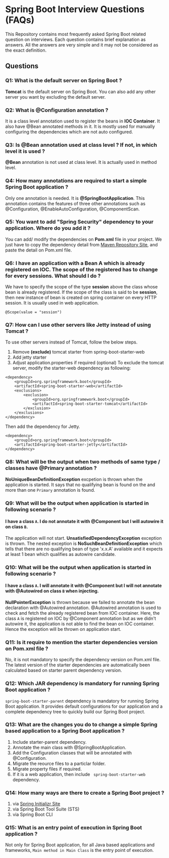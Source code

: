 # Spring Boot Interview Questions (FAQs)
This Repository contains most frequently asked Spring Boot related question on interviews. Each question contains brief explanation as answers. All the answers are very simple and it may not be considered as the exact definition.

## Questions
### Q1: What is the default server on Spring Boot ?
**Tomcat** is the default server on Spring Boot. You can also add any other server you want by excluding the default server.

### Q2: What is @Configuration annotation ?
It is a class level annotation used to register the beans in **IOC Container**. It also have @Bean annotated methods in it. It is mostly used for manually configuring the dependencies which are not auto configured.

### Q3: Is @Bean annotation used at class level ? If not, in which level it is used ?
**@Bean** annotation is not used at class level. It is actually used in method level.

### Q4: How many annotations are required to start a simple Spring Boot application ?
Only one annotation is needed. It is **@SpringBootApplication**. This annotation contains the features of three other annotations such as @Configuration, @EnableAutoConfiguration, @ComponentScan.

### Q5: You want to add **"Spring Security"** dependency to your application. Where do you add it ?
You can add/ modify the dependencies on **Pom.xml** file in your project. We just have to copy the dependency detail from [Maven Repository Site](https://mvnrepository.com/artifact/org.springframework.boot/spring-boot-starter-web/2.2.6.RELEASE), and paste the detail on Pom.xml file.

### Q6: I have an application with a Bean A which is already registered on IOC. The scope of the registered has to change for every sessions. What should I do ?
We have to specify the scope of the type **session** above the class whose bean is already registered.
If the scope of the class is said to be **session**, then new instance of bean is created on spring container on every HTTP session. It is usually used in web application.
```
@Scope(value = "session")
```

### Q7: How can I use other servers like Jetty instead of using Tomcat ?
To use other servers instead of Tomcat, follow the below steps.
1. Remove **(exclude)** tomcat starter from spring-boot-starter-web
2. Add jetty starter
3. Adjust application.properties if required (optional)
To exclude the tomcat server, modify the starter-web dependency as following:
```
<dependency>
    <groupId>org.springframework.boot</groupId>
    <artifactId>spring-boot-starter-web</artifactId>
    <exclusions>
        <exclusion>
            <groupId>org.springframework.boot</groupId>
            <artifactId>spring-boot-starter-tomcat</artifactId>
        </exclusion>
    </exclusions>
</dependency>
```
Then add the dependency for Jetty.
```
<dependency>
    <groupId>org.springframework.boot</groupId>
    <artifactId>spring-boot-starter-jetty</artifactId>
</dependency>
```

### Q8: What will be the output when two methods of same type / classes have @Primary annotation ?
**NoUniqueBeanDefinitionException** excpetion is thrown when the application is started. It says that no qualifying bean is found on the <package> and more than one `Primary` annotation is found.

### Q9: What will be the output when application is started in following scenario ?
#### I have a class `A`. I do not annotate it with @Component but I will autowire it on class `B`.
The application will not start. **UnsatisfiedDependencyException**  exception is thrown. The nested exception is **NoSuchBeanDefinitionException** which tells that there are no qualifying bean of type 'x.x.A' available and it expects at least 1 bean which qualifies as autowire candidate.

### Q10: What will be the output when application is started in following scenario ?
#### I have a class `A`. I will annotate it with @Component but I will not annotate with @Autowired on class `B` when injecting.
**NullPointerException** is thrown because we failed to annotate the bean declaration with @Autowired annotation. @Autowired annotation is used to check and fetch the already registered bean from IOC container.
Here, the class `A` is registered on IOC by @Component annotation but as we didn't autowire it, the application is not able to find the bean on IOC container. Hence the exception will be thrown on application start.

### Q11: Is it require to mention the starter dependencies version on Pom.xml file ?
No, it is not mandatory to specify the dependency version on Pom.xml file. The latest version of the starter dependencies are automatically been calculated based on starter parent dependency version.

### Q12: Which JAR dependency is mandatory for running Spring Boot application ?
`spring-boot-starter-parent` dependency is mandatory for running Spring Boot application. It provides default configurations for our application and a complete dependency tree to quickly build our Spring Boot project.

### Q13: What are the changes you do to change a simple Spring based application to a Spring Boot application ?
1. Include starter-parent dependency.
2. Annotate the main class with @SpringBootApplication.
3. Add the Configuration classes that will be annotated with @Configuration.
4. Migrate the reource files to a particlar folder.
5. Migrate property files if required.
6. If it is a web application, then include ` spring-boot-starter-web` dependency.

### Q14: How many ways are there to create a Spring Boot project ?
1. via [Spring Initializr Site](https://start.spring.io/)
2. via Spring Boot Tool Suite (STS)
3. via Spring Boot CLI

### Q15: What is an entry point of execution in Spring Boot application ?
Not only for Spring Boot application, for all Java based applications and frameworks, `Main method in Main Class` is the entry point of execution.

